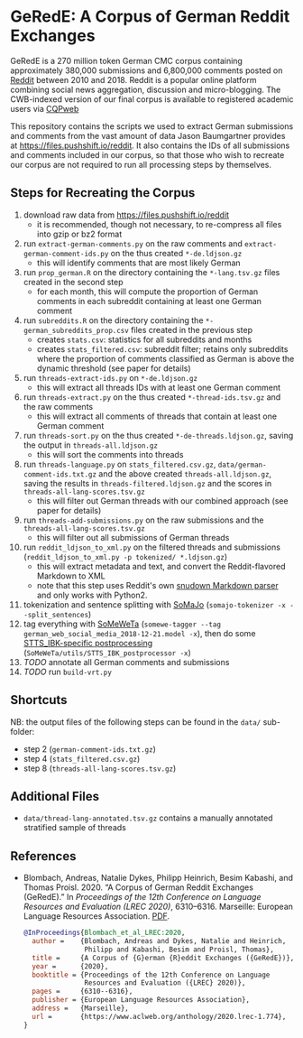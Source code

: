 # GeRedE: A Corpus of German Reddit Exchanges
GeRedE is a 270 million token German CMC corpus containing
approximately 380,000 submissions and 6,800,000 comments posted on
[Reddit](https://www.reddit.com) between 2010 and 2018. Reddit is a
popular online platform combining social news aggregation, discussion
and micro-blogging. The CWB-indexed version of our final corpus is
available to registered academic users via
[CQPweb](https://corpora.linguistik.uni-erlangen.de/cqpweb/gerede_v1)

This repository contains the scripts we used to extract German
submissions and comments from the vast amount of data Jason
Baumgartner provides at https://files.pushshift.io/reddit. It also
contains the IDs of all submissions and comments included in our
corpus, so that those who wish to recreate our corpus are not required
to run all processing steps by themselves.

## Steps for Recreating the Corpus
1. download raw data from https://files.pushshift.io/reddit
   - it is recommended, though not necessary, to re-compress all files
   into gzip or bz2 format
2. run `extract-german-comments.py` on the raw comments and
   `extract-german-comment-ids.py` on the thus created
   `*-de.ldjson.gz`
   - this will identify comments that are most likely German
3. run `prop_german.R` on the directory containing the `*-lang.tsv.gz`
   files created in the second step
   - for each month, this will compute the proportion of German
     comments in each subreddit containing at least one German
     comment
4. run `subreddits.R` on the directory containing the
   `*-german_subreddits_prop.csv` files created in the previous step
   - creates `stats.csv`: statistics for all subreddits and months
   - creates `stats_filtered.csv`: subreddit filter; retains only
     subreddits where the proportion of comments classified as German
     is above the dynamic threshold (see paper for details)
5. run `threads-extract-ids.py` on `*-de.ldjson.gz`
   - this will extract all threads IDs with at least one German
     comment
6. run `threads-extract.py` on the thus created
   `*-thread-ids.tsv.gz` and the raw comments
   - this will extract all comments of threads that contain at least
     one German comment
7. run `threads-sort.py` on the thus created `*-de-threads.ldjson.gz`,
   saving the output in `threads-all.ldjson.gz`
   - this will sort the comments into threads
8. run `threads-language.py` on `stats_filtered.csv.gz`,
   `data/german-comment-ids.txt.gz` and the above created
   `threads-all.ldjson.gz`, saving the results in
   `threads-filtered.ldjson.gz` and the scores in
   `threads-all-lang-scores.tsv.gz`
   - this will filter out German threads with our combined approach
     (see paper for details)
9. run `threads-add-submissions.py` on the raw submissions and the
   `threads-all-lang-scores.tsv.gz`
   - this will filter out all submissions of German threads
10. run `reddit_ldjson_to_xml.py` on the filtered threads and
    submissions (`reddit_ldjson_to_xml.py -p tokenized/ *.ldjson.gz`)
    - this will extract metadata and text, and convert the
      Reddit-flavored Markdown to XML
    - note that this step uses Reddit's own [snudown Markdown
      parser](https://github.com/reddit/snudown/) and only works with
      Python2.
11. tokenization and sentence splitting with [SoMaJo](https://github.com/tsproisl/SoMaJo) (`somajo-tokenizer -x --split_sentences`)
12. tag everything with
    [SoMeWeTa](https://github.com/tsproisl/SoMeWeTa) (`somewe-tagger
    --tag german_web_social_media_2018-12-21.model -x`), then do some
    [STTS_IBK-specific
    postprocessing](https://github.com/tsproisl/SoMeWeTa/blob/master/utils/STTS_IBK_postprocessor)
    (`SoMeWeTa/utils/STTS_IBK_postprocessor -x`)
13. *TODO* annotate all German comments and submissions
14. *TODO* run `build-vrt.py`

## Shortcuts
NB: the output files of the following steps can be found in the
`data/` sub-folder:
- step 2 (`german-comment-ids.txt.gz`)
- step 4 (`stats_filtered.csv.gz`)
- step 8 (`threads-all-lang-scores.tsv.gz`)


## Additional Files
- `data/thread-lang-annotated.tsv.gz` contains a manually annotated
  stratified sample of threads


## References

- Blombach, Andreas, Natalie Dykes, Philipp Heinrich, Besim Kabashi,
  and Thomas Proisl. 2020. “A Corpus of German Reddit Exchanges
  (GeRedE).” In *Proceedings of the 12th Conference on Language
  Resources and Evaluation (LREC 2020)*, 6310–6316. Marseille:
  European Language Resources Association.
  [PDF](http://www.lrec-conf.org/proceedings/lrec2020/pdf/2020.lrec-1.774.pdf).

  ```bibtex
  @InProceedings{Blombach_et_al_LREC:2020,
    author =    {Blombach, Andreas and Dykes, Natalie and Heinrich,
                 Philipp and Kabashi, Besim and Proisl, Thomas},
    title =     {A Corpus of {G}erman {R}eddit Exchanges ({GeRedE})},
    year =      {2020},
    booktitle = {Proceedings of the 12th Conference on Language
                 Resources and Evaluation ({LREC} 2020)},
    pages =     {6310--6316},
    publisher = {European Language Resources Association},
    address =   {Marseille},
    url =       {https://www.aclweb.org/anthology/2020.lrec-1.774},
  }
  ```
